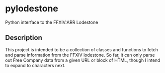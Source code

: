 pylodestone
===========

Python interface to the FFXIV:ARR Lodestone

Description
-----------

This project is intended to be a collection of classes and functions to fetch and parse
information from the FFXIV lodestone. So far, it can only parse out Free Company data
from a given URL or block of HTML, though I intend to expand to characters next.
